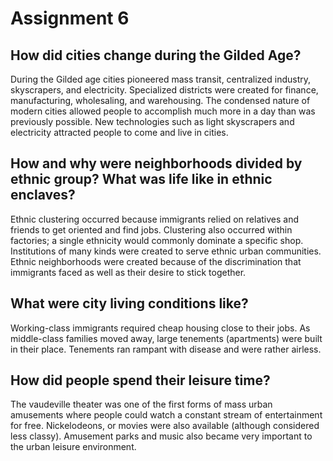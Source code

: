 # Assignment 6

## How did cities change during the Gilded Age?

During the Gilded age cities pioneered mass transit, centralized industry,
skyscrapers, and electricity. Specialized districts were created for finance,
manufacturing, wholesaling, and warehousing. The condensed nature of modern
cities allowed people to accomplish much more in a day than was previously
possible. New technologies such as light skyscrapers and electricity attracted
people to come and live in cities.

## How and why were neighborhoods divided by ethnic group? What was life like in ethnic enclaves?

Ethnic clustering occurred because immigrants relied on relatives and friends to
get oriented and find jobs. Clustering also occurred within factories; a single
ethnicity would commonly dominate a specific shop. Institutions of many kinds
were created to serve ethnic urban communities. Ethnic neighborhoods were
created because of the discrimination that immigrants faced as well as their
desire to stick together. 

## What were city living conditions like?

Working-class immigrants required cheap housing close to their jobs. As
middle-class families moved away, large tenements (apartments) were built in
their place. Tenements ran rampant with disease and were rather airless.

## How did people spend their leisure time?

The vaudeville theater was one of the first forms of mass urban amusements
where people could watch a constant stream of entertainment for free.
Nickelodeons, or movies were also available (although considered less classy).
Amusement parks and music also became very important to the urban leisure
environment.
